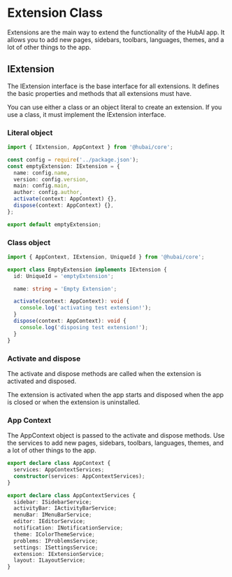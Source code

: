 # Extension Class

Extensions are the main way to extend the functionality of the HubAI app. It allows you to add new pages, sidebars, toolbars, languages, themes, and a lot of other things to the app.

## IExtension

The IExtension interface is the base interface for all extensions. It defines the basic properties and methods that all extensions must have.

You can use either a class or an object literal to create an extension. If you use a class, it must implement the IExtension interface.

### Literal object

```typescript
import { IExtension, AppContext } from '@hubai/core';

const config = require('../package.json');
const emptyExtension: IExtension = {
  name: config.name,
  version: config.version,
  main: config.main,
  author: config.author,
  activate(context: AppContext) {},
  dispose(context: AppContext) {},
};

export default emptyExtension;
```

### Class object

```typescript
import { AppContext, IExtension, UniqueId } from '@hubai/core';

export class EmptyExtension implements IExtension {
  id: UniqueId = 'emptyExtension';

  name: string = 'Empty Extension';

  activate(context: AppContext): void {
    console.log('activating test extension!');
  }
  dispose(context: AppContext): void {
    console.log('disposing test extension!');
  }
}
```

### Activate and dispose

The activate and dispose methods are called when the extension is activated and disposed.

The extension is activated when the app starts and disposed when the app is closed or when the extension is uninstalled.

### App Context

The AppContext object is passed to the activate and dispose methods. Use the services to add new pages, sidebars, toolbars, languages, themes, and a lot of other things to the app.

```typescript
export declare class AppContext {
  services: AppContextServices;
  constructor(services: AppContextServices);
}

export declare class AppContextServices {
  sidebar: ISidebarService;
  activityBar: IActivityBarService;
  menuBar: IMenuBarService;
  editor: IEditorService;
  notification: INotificationService;
  theme: IColorThemeService;
  problems: IProblemsService;
  settings: ISettingsService;
  extension: IExtensionService;
  layout: ILayoutService;
}
```

